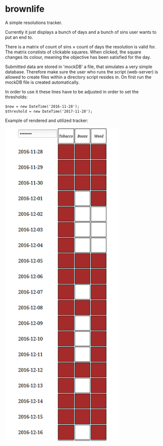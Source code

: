 # brownlife

A simple resolutions tracker.

Currently it just displays a bunch of days and a bunch of sins user wants to put an end to.

There is a matrix of count of sins &times; count of days the resolution is valid for. The matrix constists of clickable squares. When clicked, the square changes its colour, meaning the objective has been satisfied for the day.

Submitted data are stored in 'mockDB' a file, that simulates a very simple database. Therefore make sure the user who runs the script (web-server) is allowed to create files within a directory script resides in. On first run the mockDB file is created automatically.

In order to use it these lines have to be adjusted in order to set the thresholds:

```
$now = new DateTime('2016-11-28');
$threshold = new DateTime('2017-11-28');
```

Example of rendered and utilized tracker:

![Brownlife rendered web](https://raw.githubusercontent.com/helvete/brownlife/master/bl.png)
